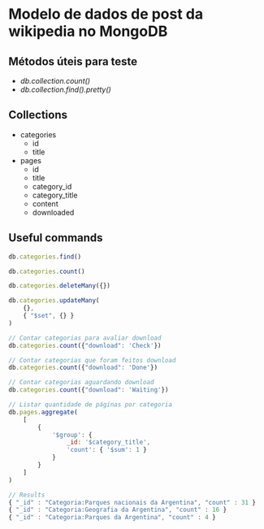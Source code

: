 # Modelo de dados de post da wikipedia no MongoDB

## Métodos úteis para teste

- *db.collection.count()*
- *db.collection.find().pretty()*

## Collections

- categories
    * id
    * title
- pages
    * id
    * title
    * category_id
    * category_title
    * content
    * downloaded

## Useful commands

```javascript
db.categories.find()

db.categories.count()

db.categories.deleteMany({})

db.categories.updateMany(
    {},
    { "$set", {} }
)

// Contar categorias para avaliar download
db.categories.count({"download": 'Check'})

// Contar categorias que foram feitos download
db.categories.count({"download": 'Done'})

// Contar categorias aguardando download
db.categories.count({"download": 'Waiting'})

// Listar quantidade de páginas por categoria
db.pages.aggregate(
    [     
        {         
            '$group': { 
                _id: '$category_title',
                'count': { '$sum': 1 }
            }     
        } 
    ]
)

// Results
{ "_id" : "Categoria:Parques nacionais da Argentina", "count" : 31 }
{ "_id" : "Categoria:Geografia da Argentina", "count" : 16 }
{ "_id" : "Categoria:Parques da Argentina", "count" : 4 }
```